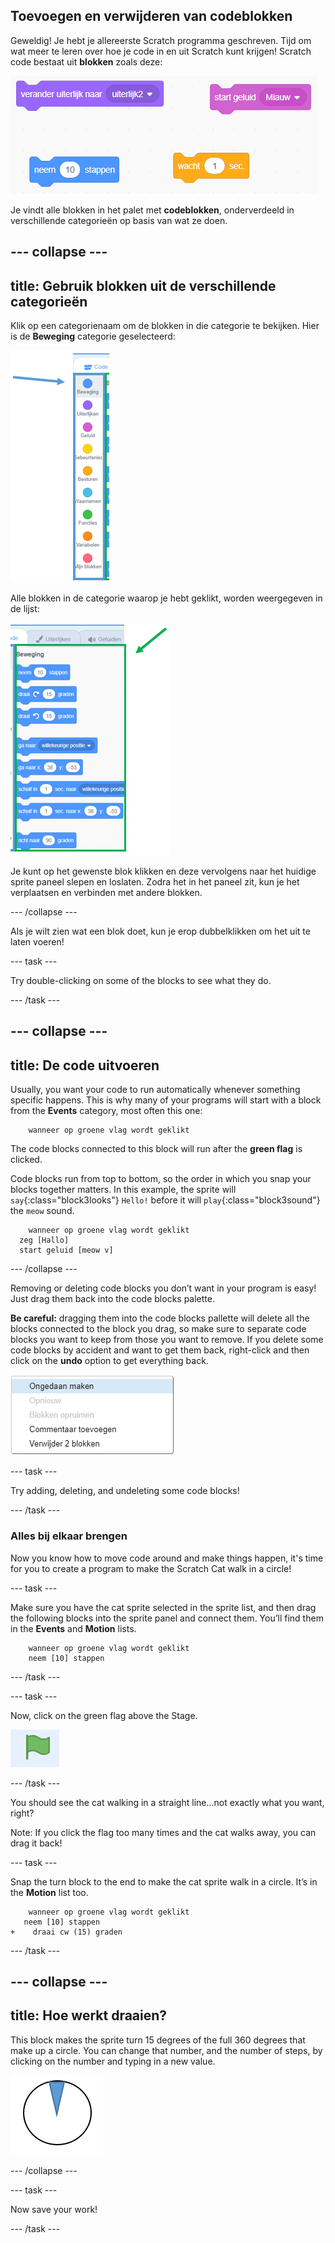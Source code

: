 ## Toevoegen en verwijderen van codeblokken

Geweldig! Je hebt je allereerste Scratch programma geschreven. Tijd om wat meer te leren over hoe je code in en uit Scratch kunt krijgen! Scratch code bestaat uit **blokken** zoals deze:

![](images/code1.png)

Je vindt alle blokken in het palet met **codeblokken**, onderverdeeld in verschillende categorieën op basis van wat ze doen.

## \--- collapse \---

## title: Gebruik blokken uit de verschillende categorieën

Klik op een categorienaam om de blokken in die categorie te bekijken. Hier is de **Beweging** categorie geselecteerd:

![](images/code2a.png)

Alle blokken in de categorie waarop je hebt geklikt, worden weergegeven in de lijst:

![](images/code2b.png)

Je kunt op het gewenste blok klikken en deze vervolgens naar het huidige sprite paneel slepen en loslaten. Zodra het in het paneel zit, kun je het verplaatsen en verbinden met andere blokken.

\--- /collapse \---

Als je wilt zien wat een blok doet, kun je erop dubbelklikken om het uit te laten voeren!

\--- task \---

Try double-clicking on some of the blocks to see what they do.

\--- /task \---

## \--- collapse \---

## title: De code uitvoeren

Usually, you want your code to run automatically whenever something specific happens. This is why many of your programs will start with a block from the **Events** category, most often this one:

```blocks3
    wanneer op groene vlag wordt geklikt
```

The code blocks connected to this block will run after the **green flag** is clicked.

Code blocks run from top to bottom, so the order in which you snap your blocks together matters. In this example, the sprite will `say`{:class="block3looks"} `Hello!` before it will `play`{:class="block3sound"} the `meow` sound.

```blocks3
    wanneer op groene vlag wordt geklikt
  zeg [Hallo]
  start geluid [meow v]
```

\--- /collapse \---

Removing or deleting code blocks you don’t want in your program is easy! Just drag them back into the code blocks palette.

**Be careful:** dragging them into the code blocks pallette will delete all the blocks connected to the block you drag, so make sure to separate code blocks you want to keep from those you want to remove. If you delete some code blocks by accident and want to get them back, right-click and then click on the **undo** option to get everything back.

![](images/code6.png)

\--- task \---

Try adding, deleting, and undeleting some code blocks!

\--- /task \---

### Alles bij elkaar brengen

Now you know how to move code around and make things happen, it's time for you to create a program to make the Scratch Cat walk in a circle!

\--- task \---

Make sure you have the cat sprite selected in the sprite list, and then drag the following blocks into the sprite panel and connect them. You’ll find them in the **Events** and **Motion** lists.

```blocks3
    wanneer op groene vlag wordt geklikt
    neem [10] stappen
```

\--- /task \---

\--- task \---

Now, click on the green flag above the Stage.

![](images/code7.png)

\--- /task \---

You should see the cat walking in a straight line...not exactly what you want, right?

Note: If you click the flag too many times and the cat walks away, you can drag it back!

\--- task \---

Snap the turn block to the end to make the cat sprite walk in a circle. It’s in the **Motion** list too.

```blocks3
    wanneer op groene vlag wordt geklikt
   neem [10] stappen
+    draai cw (15) graden
```

\--- /task \---

## \--- collapse \---

## title: Hoe werkt draaien?

This block makes the sprite turn 15 degrees of the full 360 degrees that make up a circle. You can change that number, and the number of steps, by clicking on the number and typing in a new value.

![](images/code9.png)

\--- /collapse \---

\--- task \---

Now save your work!

\--- /task \---